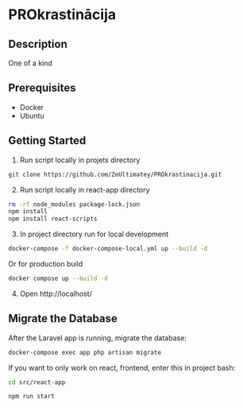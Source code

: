 # PROkrastinācija
## Description
One of a kind
## Prerequisites
- Docker
- Ubuntu
## Getting Started
1) Run script locally in projets directory
```sh
git clone https://github.com/ZeUltimatey/PROkrastinacija.git
```
2) Run script locally in react-app directory
```sh
rm -rf node_modules package-lock.json
npm install
npm install react-scripts
``` 
3) In project directory run for local development
```sh
docker-compose -f docker-compose-local.yml up --build -d
```
Or for production build
```sh
docker compose up --build -d
```
4) Open http://localhost/
## Migrate the Database
After the Laravel app is running, migrate the database:
```sh
docker-compose exec app php artisan migrate
```

If you want to only work on react, frontend, enter this in project bash:

```sh
cd src/react-app
```
```sh
npm run start
```
